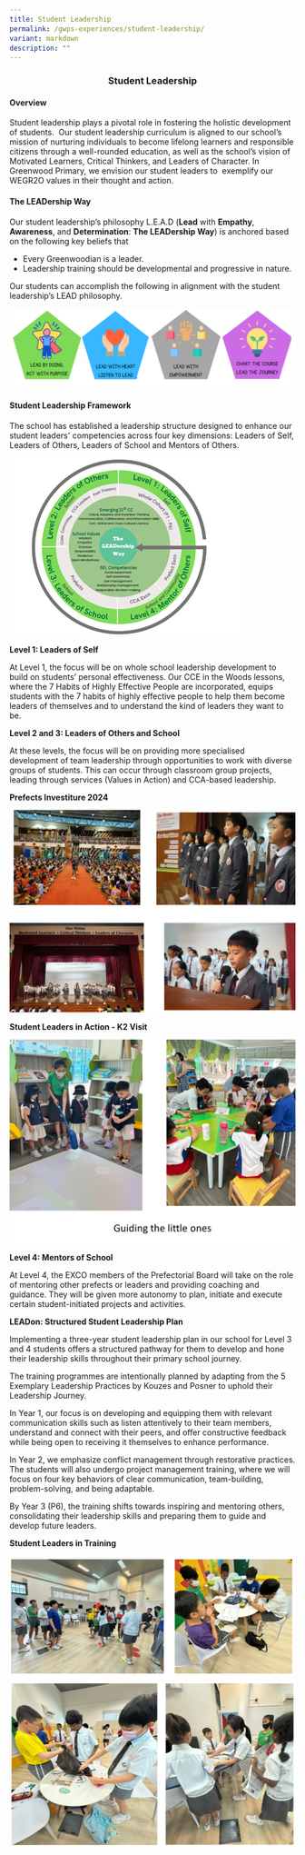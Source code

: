 ```yaml
---
title: Student Leadership
permalink: /gwps-experiences/student-leadership/
variant: markdown
description: ""
---
```

<center><h3><strong>Student Leadership</strong></h3></center>

<h4><strong>Overview</strong></h4>

Student leadership plays a pivotal role in fostering the holistic development of students.&nbsp; Our student leadership curriculum is aligned to our school’s mission of nurturing individuals to become lifelong learners and responsible citizens through a well-rounded education, as well as the school’s vision of Motivated Learners, Critical Thinkers, and Leaders of Character. In Greenwood Primary, we envision our student leaders to &nbsp;exemplify our WEGR2O values in their thought and action.

<h4><strong>The LEADership Way</strong></h4>

Our student leadership’s philosophy L.E.A.D (**Lead** with **Empathy**, **Awareness**, and **Determination**: **The LEADership Way**) is anchored based on the following key beliefs that

* Every Greenwoodian is a leader.
* Leadership training should be developmental and progressive in nature.

Our students can accomplish the following in alignment with the student leadership’s LEAD philosophy.

![](/images/Picture2.png)

<h4><strong>Student Leadership Framework</strong></h4>

The school has established a leadership structure designed to enhance our student leaders' competencies across four key dimensions: Leaders of Self, Leaders of Others, Leaders of School and Mentors of Others.

![](/images/Picture3_SL.png)

<strong>Level 1: Leaders of Self</strong>

At Level 1, the focus will be on whole school leadership development to build on students’ personal effectiveness. Our CCE in the Woods lessons, where the 7 Habits of Highly Effective People are incorporated, equips students with the 7 habits of highly effective people to help them become leaders of themselves and to understand the kind of leaders they want to be.

<strong>Level 2 and 3: Leaders of Others and School</strong>

At these levels, the focus will be on providing more specialised development of team leadership through opportunities to work with diverse groups of students. This can occur through classroom group projects, leading through services (Values in Action) and CCA-based leadership.

**Prefects Investiture 2024**

![](/images/Picture4.png)

  
**Student Leaders in Action - K2 Visit**

![](/images/Picture5.png) 

<strong>Level 4: Mentors of School</strong>

At Level 4, the EXCO members of the Prefectorial Board will take on the role of mentoring other prefects or leaders and providing coaching and guidance. They will be given more autonomy to plan, initiate and execute certain student-initiated projects and activities.

**LEADon: Structured Student Leadership Plan**

Implementing a three-year student leadership plan in our school for Level 3 and 4 students offers a structured pathway for them to develop and hone their leadership skills throughout their primary school journey.

The training programmes are intentionally planned by adapting from the 5 Exemplary Leadership Practices by Kouzes and Posner to uphold their Leadership Journey.

In Year 1, our focus is on developing and equipping them with relevant communication skills such as listen attentively to their team members, understand and connect with their peers, and offer constructive feedback while being open to receiving it themselves to enhance performance.

In Year 2, we emphasize conflict management through restorative practices. The students will also undergo project management training, where we will focus on four key behaviors of clear communication, team-building, problem-solving, and being adaptable.

By Year 3 (P6), the training shifts towards inspiring and mentoring others, consolidating their leadership skills and preparing them to guide and develop future leaders.

**Student Leaders in Training**

![](/images/Screenshot_2024_07_18_115754.png)
![](/images/Screenshot_2024_07_18_115923.png)